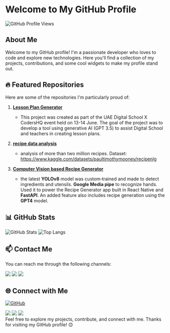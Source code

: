# Welcome to My GitHub Profile

![GitHub Profile Views](https://komarev.com/ghpvc/?username=asiln&color=blueviolet)

## About Me

Welcome to my GitHub profile! I'm a passionate developer who loves to code and explore new technologies. Here you'll find a collection of my projects, contributions, and some cool widgets to make my profile stand out.

## 🔥 Featured Repositories

Here are some of the repositories I'm particularly proud of:

1. [**Lesson Plan Generator**](https://github.com/asiln/Lesson-Plan-Generator)
   - This project was created as part of the UAE Digital School X CodersHQ event held on 13-14 June. The goal of the project was to develop a tool using generative AI (GPT 3.5) to assist Digital School and  teachers in creating lesson plans.

2. [**recipe data analysis**](https://github.com/asiln/recipe-data-analysis)
   - analysis of more than two million recipes. Dataset: https://www.kaggle.com/datasets/paultimothymooney/recipenlg

3. [**Computer Vision based Recipe Generator**](https://github.com/R-e-v-a-n-t-h/ChefOMatic)
   - the latest **YOLOv8** model was custom‑trained and made to detect ingredients and utensils. **Google Media pipe** to recognize hands. Used it
to power the Recipe Generator app built in React Native and **FastAPI**. An added feature also includes recipe generation using the **GPT4** model.

## 📊 GitHub Stats

![GitHub Stats](https://github-readme-stats.vercel.app/api?username=asiln&show_icons=true&theme=radical)
![Top Langs](https://github-readme-stats.vercel.app/api/top-langs/?username=asiln&layout=compact&theme=radical)

## 📫 Contact Me

You can reach me through the following channels:
<br>

<a href="https://asilnasiri.webflow.io"><img src="https://img.shields.io/badge/mywebsite-ffffff?style=for-the-badge&logo=website&logoColor=black"></a>
<a href="mailto:asilnasiri@outlook.com"><img src="https://img.shields.io/badge/Email-0078D4?style=for-the-badge&logo=microsoftoutlook&logoColor=white"></a>
<a href="https://www.linkedin.com/in/asiln/"><img src="https://img.shields.io/badge/LinkedIn-0077B5?style=for-the-badge&logo=linkedin&logoColor=white"></a>


## 🌐 Connect with Me

[![GitHub](https://img.shields.io/github/followers/asiln?label=Follow&style=social)](https://github.com/asiln)
<!--[![Twitter](https://img.shields.io/twitter/follow/asil_nasiri?style=social)](https://twitter.com/asil_nasiri) -->
<a href="https://www.instagram.com/asil_bastaki/"><img src="https://img.shields.io/badge/Instagram-E4405F?style=for-the-badge&logo=instagram&logoColor=white"></a>
<a href="https://twitter.com/asil_nasiri"><img src="https://img.shields.io/badge/X(twitter)-000000?style=for-the-badge&logo=x&logoColor=white"></a>
<a href="https://www.kaggle.com/asilnasiri"><img src="https://img.shields.io/badge/Kaggle-20BEFF?style=for-the-badge&logo=Kaggle&logoColor=white"></a>
<br>
Feel free to explore my projects, contribute, and connect with me. Thanks for visiting my GitHub profile! 😊

<!--
**asiln/asiln** is a ✨ _special_ ✨ repository because its `README.md` (this file) appears on your GitHub profile.

Here are some ideas to get you started:

- 🔭 I’m currently working on ...
- 🌱 I’m currently learning ...
- 👯 I’m looking to collaborate on ...
- 🤔 I’m looking for help with ...
- 💬 Ask me about ...
- 📫 How to reach me: ...
- 😄 Pronouns: ...
- ⚡ Fun fact: ...
-->


